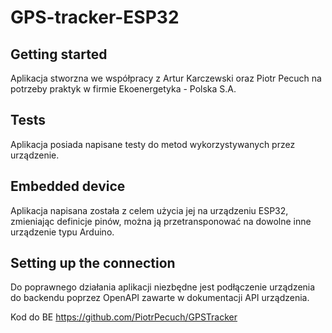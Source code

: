 # GPS-tracker-ESP32



## Getting started

Aplikacja stworzna we współpracy z Artur Karczewski oraz Piotr Pecuch na potrzeby praktyk w firmie Ekoenergetyka - Polska S.A.

## Tests

Aplikacja posiada napisane testy do metod wykorzystywanych przez urządzenie.

## Embedded device

Aplikacja napisana została z celem użycia jej na urządzeniu ESP32, zmieniając definicje pinów, można ją przetransponować na dowolne inne urządzenie typu Arduino.

## Setting up the connection

Do poprawnego działania aplikacji niezbędne jest podłączenie urządzenia do backendu poprzez OpenAPI zawarte w dokumentacji API urządzenia.

Kod do BE https://github.com/PiotrPecuch/GPSTracker
